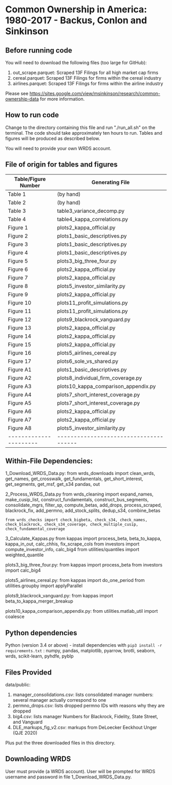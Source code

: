 # Common Ownership in America: 1980-2017 - Backus, Conlon and Sinkinson

## Before running code

You will need to download the following files (too large for GitHub):
1. out_scrape.parquet: Scraped 13F Filings for all high market cap firms
2. cereal.parquet: Scraped 13F Filings for firms within the cereal industry
3. airlines.parquet: Scraped 13F Filings for firms within the airline industry

Please see https://sites.google.com/view/msinkinson/research/common-ownership-data for  more information.


## How to run code
Change to the directory containing this file and run "./run_all.sh" on the terminal. The code should take approximately ten hours to run. Tables and figures will be produced as described below.

You will need to provide your own WRDS account.

## File of origin for tables and figures

| Table/Figure Number 	| Generating File			|
| ----------------------|-------------------------------------- |
| Table 1		| (by hand)				|
| Table 2		| (by hand)		 		|
| Table 3		| table3_variance_decomp.py        	|
| Table 4		| table4_kappa_correlations.py         	|
| Figure 1		| plots2_kappa_official.py		|
| Figure 2		| plots1_basic_descriptives.py		|
| Figure 3		| plots1_basic_descriptives.py 		|
| Figure 4		| plots1_basic_descriptives.py		|
| Figure 5		| plots3_big_three_four.py 		|
| Figure 6		| plots2_kappa_official.py 		|
| Figure 7		| plots2_kappa_official.py 		|
| Figure 8		| plots5_investor_similarity.py 	|
| Figure 9		| plots2_kappa_official.py 		|
| Figure 10		| plots11_profit_simulations.py 	|
| Figure 11		| plots11_profit_simulations.py 	|
| Figure 12		| plots9_blackrock_vanguard.py	 	|
| Figure 13		| plots2_kappa_official.py 		|
| Figure 14		| plots2_kappa_official.py 		|
| Figure 15		| plots2_kappa_official.py 		|
| Figure 16		| plots5_airlines_cereal.py	 	|
| Figure 17		| plots6_sole_vs_shared.py 		|
| Figure A1		| plots1_basic_descriptives.py 		|
| Figure A2		| plots8_individual_firm_coverage.py 	|
| Figure A3		| plots10_kappa_comparison_appendix.py 	|
| Figure A4		| plots7_short_interest_coverage.py 	|
| Figure A5		| plots7_short_interest_coverage.py 	|
| Figure A6		| plots2_kappa_official.py 		|
| Figure A7		| plots2_kappa_official.py 		|
| Figure A8		| plots5_investor_similarity.py 	|
| ----------------------|-------------------------------------- |


## Within-File Dependencies:
1_Download_WRDS_Data.py: 
	from wrds_downloads import clean_wrds, get_names, get_crosswalk, get_fundamentals, get_short_interest, get_segments, get_msf, get_s34
	pandas, out

2_Process_WRDS_Data.py
	from wrds_cleaning import expand_names, make_cusip_list, construct_fundamentals, construct_bus_segments, consolidate_mgrs, filter_sp, compute_betas, add_drops, process_scraped, blackrock_fix, add_permno, add_stock_splits, dedup_s34, combine_betas

	from wrds_checks import check_bigbeta, check_s34, check_names, check_blackrock, check_s34_coverage, check_multiple_cusip, check_fundamental_coverage
3_Calculate_Kappas.py
	from kappas import process_beta, beta_to_kappa, kappa_in_out, calc_chhis, fix_scrape_cols
	from investors import compute_investor_info, calc_big4
	from utilities/quantiles import weighted_quantile


plots3_big_three_four.py: 
from kappas import process_beta
from investors import calc_big4

plots5_airlines_cereal.py: 
from kappas import do_one_period
from utilities.groupby import applyParallel

plots9_blackrock_vanguard.py: from kappas import beta_to_kappa_merger_breakup

plots10_kappa_comparison_appendix.py: from utilities.matlab_util import coalesce

## Python  dependencies
Python (version 3.4 or above) - install dependencies with `pip3 install -r requirements.txt`
: numpy, pandas, matplotlib, pyarrow, brotli, seaborn, wrds, scikit-learn, pyhdfe, pyblp


## Files Provided

data/public:

1. manager_consolidations.csv: lists consolidated manager numbers: several manager actually correspond to one
2. permno_drops.csv: lists dropped permno IDs with reasons why they are dropped
3. big4.csv: lists manager Numbers for Blackrock, Fidelity, State Street, and Vanguard
4. DLE_markups_fig_v2.csv: markups from DeLoecker Eeckhout Unger (QJE 2020)

Plus put the three downloaded files in this directory.

## Downloading WRDS
User must provide (a WRDS account). User will be prompted for WRDS username and password in file 1_Download_WRDS_Data.py.

